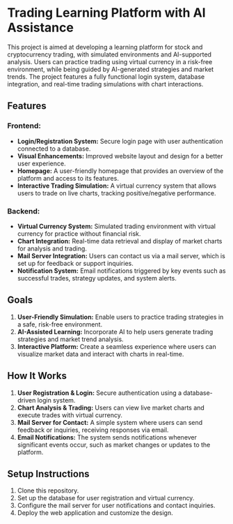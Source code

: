 # **Trading Learning Platform with AI Assistance**

This project is aimed at developing a learning platform for stock and cryptocurrency trading, with simulated environments and AI-supported analysis. Users can practice trading using virtual currency in a risk-free environment, while being guided by AI-generated strategies and market trends. The project features a fully functional login system, database integration, and real-time trading simulations with chart interactions.

## **Features**

### **Frontend:**
- **Login/Registration System:** Secure login page with user authentication connected to a database.
- **Visual Enhancements:** Improved website layout and design for a better user experience.
- **Homepage:** A user-friendly homepage that provides an overview of the platform and access to its features.
- **Interactive Trading Simulation:** A virtual currency system that allows users to trade on live charts, tracking positive/negative performance.

### **Backend:**
- **Virtual Currency System:** Simulated trading environment with virtual currency for practice without financial risk.
- **Chart Integration:** Real-time data retrieval and display of market charts for analysis and trading.
- **Mail Server Integration:** Users can contact us via a mail server, which is set up for feedback or support inquiries.
- **Notification System:** Email notifications triggered by key events such as successful trades, strategy updates, and system alerts.

## **Goals**
1. **User-Friendly Simulation:** Enable users to practice trading strategies in a safe, risk-free environment.
2. **AI-Assisted Learning:** Incorporate AI to help users generate trading strategies and market trend analysis.
3. **Interactive Platform:** Create a seamless experience where users can visualize market data and interact with charts in real-time.

## **How It Works**
1. **User Registration & Login:** Secure authentication using a database-driven login system.
2. **Chart Analysis & Trading:** Users can view live market charts and execute trades with virtual currency.
3. **Mail Server for Contact:** A simple system where users can send feedback or inquiries, receiving responses via email.
4. **Email Notifications:** The system sends notifications whenever significant events occur, such as market changes or updates to the platform.

## **Setup Instructions**
1. Clone this repository.
2. Set up the database for user registration and virtual currency.
3. Configure the mail server for user notifications and contact inquiries.
4. Deploy the web application and customize the design.
